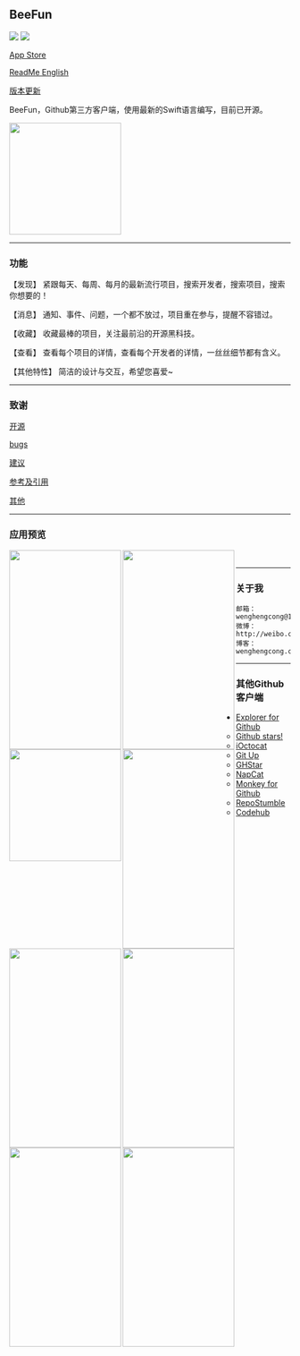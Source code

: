 ## BeeFun 

[![](https://img.shields.io/badge/version-2.0-red.svg)](https://github.com/wenghengcong/Coderpursue/releases/tag/1.0.1)
[![](https://img.shields.io/badge/swift-3.0-green.svg)](https://developer.apple.com/swift/)


[App Store](https://itunes.apple.com/cn/app/coderpursue/id1094338006?l=en&mt=8)

[ReadMe English](https://github.com/wenghengcong/Coderpursue/blob/developer/README_En.md)  

[版本更新](https://github.com/wenghengcong/Coderpursue/blob/master/doc/versions.md)

BeeFun，Github第三方客户端，使用最新的Swift语言编写，目前已开源。

<a href="url"><img src="https://github.com/wenghengcong/Coderpursue/blob/master/other/Screen%20Shot%202016-03-24%20at%208.25.36%20AM.png" height="200" width="200" ></a>



***

### 功能

【发现】
  紧跟每天、每周、每月的最新流行项目，搜索开发者，搜索项目，搜索你想要的！



【消息】
 通知、事件、问题，一个都不放过，项目重在参与，提醒不容错过。

【收藏】
  收藏最棒的项目，关注最前沿的开源黑科技。



【查看】
查看每个项目的详情，查看每个开发者的详情，一丝丝细节都有含义。



【其他特性】
 简洁的设计与交互，希望您喜爱~





***

### 致谢

 [开源](https://github.com/wenghengcong/Coderpursue/blob/developer/doc/opensource.md)

 [bugs](https://github.com/wenghengcong/Coderpursue/blob/developer/doc/bugs.md)

 [建议](https://github.com/wenghengcong/Coderpursue/blob/developer/doc/suggestion.md)

 [参考及引用](https://github.com/wenghengcong/Coderpursue/blob/developer/doc/reference.md)

 [其他](https://github.com/wenghengcong/Coderpursue/blob/developer/doc/other.md) 

***


### 应用预览

<a href="url"><img src="https://github.com/wenghengcong/BeeFun/blob/master/screenshot/version2.0/orginal/desing/explore.png" align="left" height="356" width="200" ></a>

<a href="url"><img src="https://github.com/wenghengcong/BeeFun/blob/master/screenshot/version2.0/orginal/desing/home.png" align="left" height="356" width="200" ></a>

<a href="url"><img src="https://github.com/wenghengcong/BeeFun/blob/master/screenshot/version2.0/orginal/desing/local.png" align="left" height="200" width="200" ></a>

<a href="url"><img src="https://github.com/wenghengcong/BeeFun/blob/master/screenshot/version2.0/orginal/desing/message.png" align="left" height="356" width="200" ></a>

<a href="url"><img src="https://github.com/wenghengcong/BeeFun/blob/master/screenshot/version2.0/orginal/desing/web.png" align="left" height="356" width="200" ></a>

<a href="url"><img src="" align="left" height="356" width="200" ></a>
<a href="url"><img src="" align="left" height="356" width="200" ></a>
<a href="url"><img src="" align="left" height="356" width="200" ></a>

<br />



***



### 关于我

	邮箱：wenghengcong@163.com
	微博：http://weibo.com/1820994470
	博客：wenghengcong.com

***



### 其他Github客户端

- [Explorer for Github](https://itunes.apple.com/cn/app/explorer-for-github/id1032918575?l=en&mt=8)
  - [Github stars!](https://itunes.apple.com/cn/app/github-stars!-push-notifications/id856357021?l=en&mt=8)
  - [iOctocat](https://itunes.apple.com/cn/app/ioctocat-mobile-client-for/id669642611?l=en&mt=8)
  - [Git Up](https://itunes.apple.com/cn/app/git-up-whats-hot-on-github/id727039913?l=en&mt=8)
  - [GHStar](https://itunes.apple.com/cn/app/ghstar-github-client-for-browsing/id928868242?l=en&mt=8)
  - [NapCat](https://itunes.apple.com/cn/app/napcat-github-client-for-open/id606238223?l=en&mt=8)
  - [Monkey for Github](https://itunes.apple.com/cn/app/monkey-for-github/id1003765407?l=en&mt=8)
  - [RepoStumble](https://itunes.apple.com/cn/app/repostumble-discover-githubs/id761416981?l=en&mt=8)
  - [Codehub](https://itunes.apple.com/cn/app/codehub-a-client-for-github/id707173885?l=en&mt=8)

